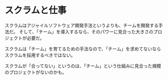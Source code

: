 # スクラムと仕事

スクラムはアジャイルソフトウェア開発手法というよりも、チームを開発する手法だ。
そして、「チーム」を導入するなら、そのパワーに見合った大きさのプロジェクトが必要だ。

スクラムは「チーム」を育てるための手法なので、「チーム」を求めてないならスクラムを採用するべきではない。

スクラムが「合ってない」というのは、「チーム」という仕組みに見合った規模のプロジェクトがないのかも。
